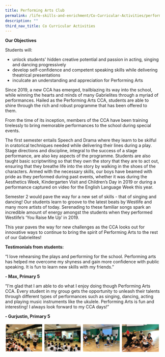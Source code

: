 ```yaml
---
title: Performing Arts Club
permalink: /life-skills-and-enrichment/Co-Curricular-Activities/performing-arts/
description: ""
third_nav_title: Co Curricular Activities
---
```


**Our Objectives**

Students will: 
*  unlock students' hidden creative potential and passion in acting, singing and dancing progressively 
*  develop self-confidence and competent speaking skills while delivering theatrical presentations
*  inculcate an understanding and appreciation for Performing Arts

 
Since 2019, a new CCA has emerged, trailblazing its way into the school, while winning the hearts and minds of many Gabrielites through a myriad of performances. Hailed as the Performing Arts CCA, students are able to shine through the rich and robust programme that has been offered to them. 

  

From the time of its inception, members of the CCA have been training tirelessly to bring memorable performances to the school during special events.  

The first semester entails Speech and Drama where they learn to be skilful in oratorical techniques needed while delivering their lines during a play. Stage directions and discipline, integral to the success of a stage performance, are also key aspects of the programme. Students are also taught basic scriptwriting so that they own the story that they are to act out, ensuring that they breathe life into the story by walking in the shoes of the characters. Armed with the necessary skills, our boys have beamed with pride as they performed during past events, whether it was during the Aesthetics Week, Kindergarten Visit and Children’s Day in 2019 or during a performance captured on video for the English Language Week this year. 

  

Semester 2 would pave the way for a new set of skills - that of singing and dancing! Our students learn to groove to the latest beats by Westlife and many more artists of today. Serenading to these familiar songs spark an incredible amount of energy amongst the students when they performed Westlife’s ‘You Raise Me Up’ in 2019. 

This year paves the way for new challenges as the CCA looks out for innovative ways to continue to bring the spirit of Performing Arts to the rest of our Gabrielites!

  

**Testimonials from students:**

“I love rehearsing the plays and performing for the school. Performing arts has helped me overcome my shyness and gain more confidence with public speaking. It is fun to learn new skills with my friends.” 

**\- Max, Primary 5**  

  

“I'm glad that I am able to do what I enjoy doing though Performing Arts CCA. Every student in my group gets the opportunity to unleash their talents through different types of performances such as singing, dancing, acting and playing music instruments like the ukulele. Performing Arts is fun and interesting! I always look forward to my CCA days!”

**\- Gurjustin, Primary 5**

![](/images/pa1.png)